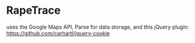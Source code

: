 RapeTrace
=========

uses the Google Maps API, Parse for data storage, and this jQuery plugin: https://github.com/carhartl/jquery-cookie